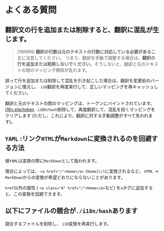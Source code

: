 # よくある質問

## 翻訳文の行を追加または削除すると、翻訳に混乱が生じます。

> [!WARN]
> **翻訳の行数は元のテキストの行数に対応している必要があること**に注意してください。
> つまり、翻訳を手動で調整する場合は、**翻訳の行を追加または削除しないでください**。そうしないと、翻訳と元のテキストの間のマッピング関係が乱れます。

誤って行を追加または削除して混乱を引き起こした場合は、翻訳を変更前のバージョンに復元し、 `i18`翻訳を再度実行して、正しいマッピングを再キャッシュしてください。

翻訳と元のテキストの間のマッピングは、トークンにバインドされています。 [i18n.site/token](//i18n.site/token) `.i18h/hash`削除して、再度翻訳して、混乱を招くマッピングをクリアします (ただし、これにより、翻訳に対する手動調整がすべて失われます)。

## `YAML` :リンク`HTML`が`Markdown`に変換されるのを回避する方法

値`YAML`は変換の際に`MarkDown`として扱われます。

場合によっては、 `<a href="/">Home</a>` `[Home](/)`に変換されるなど、 `HTML` → `MarkDown`からの変換が希望どおりにならないことがあります。

`href`以外の属性 ( `<a class="A" href="/">Home</a>`など) を`a`タグに追加すると、この変換を回避できます。

## 以下にファイルの競合が`./i18n/hash`あります

競合するファイルを削除し、 `i18`変換を再実行します。